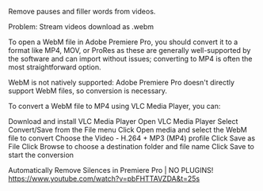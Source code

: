 Remove pauses and filler words from videos.

Problem: Stream videos download as .webm

To open a WebM file in Adobe Premiere Pro, you should convert it to a format like MP4, MOV, or ProRes as these are generally well-supported by the software and can import without issues; converting to MP4 is often the most straightforward option.

WebM is not natively supported:
Adobe Premiere Pro doesn't directly support WebM files, so conversion is necessary. 


To convert a WebM file to MP4 using VLC Media Player, you can: 

Download and install VLC Media Player
Open VLC Media Player
Select Convert/Save from the File menu
Click Open media and select the WebM file to convert
Choose the Video - H.264 + MP3 (MP4) profile
Click Save as File
Click Browse to choose a destination folder and file name
Click Save to start the conversion

Automatically Remove Silences in Premiere Pro | NO PLUGINS!
https://www.youtube.com/watch?v=pbFHTTAVZDA&t=25s
